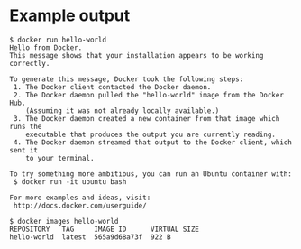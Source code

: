 # Example output

    $ docker run hello-world
    Hello from Docker.
    This message shows that your installation appears to be working correctly.
    
    To generate this message, Docker took the following steps:
     1. The Docker client contacted the Docker daemon.
     2. The Docker daemon pulled the "hello-world" image from the Docker Hub.
        (Assuming it was not already locally available.)
     3. The Docker daemon created a new container from that image which runs the
        executable that produces the output you are currently reading.
     4. The Docker daemon streamed that output to the Docker client, which sent it
        to your terminal.
    
    To try something more ambitious, you can run an Ubuntu container with:
     $ docker run -it ubuntu bash
    
    For more examples and ideas, visit:
     http://docs.docker.com/userguide/
    
    $ docker images hello-world
    REPOSITORY   TAG     IMAGE ID      VIRTUAL SIZE
    hello-world  latest  565a9d68a73f  922 B

